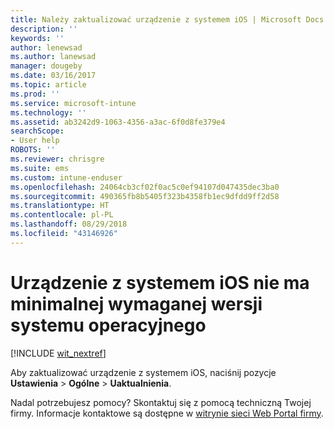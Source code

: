 ```yaml
---
title: Należy zaktualizować urządzenie z systemem iOS | Microsoft Docs
description: ''
keywords: ''
author: lenewsad
ms.author: lanewsad
manager: dougeby
ms.date: 03/16/2017
ms.topic: article
ms.prod: ''
ms.service: microsoft-intune
ms.technology: ''
ms.assetid: ab3242d9-1063-4356-a3ac-6f0d8fe379e4
searchScope:
- User help
ROBOTS: ''
ms.reviewer: chrisgre
ms.suite: ems
ms.custom: intune-enduser
ms.openlocfilehash: 24064cb3cf02f0ac5c0ef94107d047435dec3ba0
ms.sourcegitcommit: 490365fb8b5405f323b4358fb1ec9dfdd9ff2d58
ms.translationtype: HT
ms.contentlocale: pl-PL
ms.lasthandoff: 08/29/2018
ms.locfileid: "43146926"
---
```

# <a name="your-ios-device-doesnt-have-the-required-minimum-operating-system-version"></a>Urządzenie z systemem iOS nie ma minimalnej wymaganej wersji systemu operacyjnego

[!INCLUDE [wit_nextref](includes/end-user-os-update-guidance.md)]

Aby zaktualizować urządzenie z systemem iOS, naciśnij pozycje **Ustawienia**  >  **Ogólne**  >  **Uaktualnienia**.

Nadal potrzebujesz pomocy? Skontaktuj się z pomocą techniczną Twojej firmy. Informacje kontaktowe są dostępne w [witrynie sieci Web Portal firmy](https://go.microsoft.com/fwlink/?linkid=2010980).
